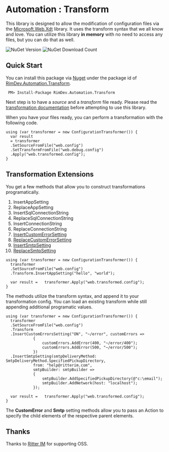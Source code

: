 # Automation : Transform

This library is designed to allow the modification of configuration files via the [Microsoft.Web.Xdt](http://www.nuget.org/packages/Microsoft.Web.Xdt/) library. It uses the transform syntax that we all know and love. You can utilize this library **in memory** with no need to access any files, but you can do that as well.

![NuGet Version](https://img.shields.io/nuget/v/RimDev.Automation.Transform.svg)
![NuGet Download Count](https://img.shields.io/nuget/dt/RimDev.Automation.Transform.svg)

## Quick Start

You can install this package via [Nuget](http://nuget.org) under the package id of [RimDev.Automation.Transform](http://www.nuget.org/packages/RimDev.Automation.Transform/).

```
 PM> Install-Package RimDev.Automation.Transform
```

Next step is to have a *source* and a *transform* file ready. Please read the [transformation documentation](http://msdn.microsoft.com/en-us/library/dd465326%28v=vs.110%29.aspx) before attempting to use this library.

When you have your files ready, you can perform a transformation with the following code.

```
using (var transformer = new ConfigurationTransformer()) {
  var result
  = transformer
  .SetSourceFromFile("web.config")
  .SetTransformFromFile("web.debug.config")
  .Apply("web.transformed.config");
}
```

## Transformation Extensions

You get a few methods that allow you to construct transformations programatically.

1. InsertAppSetting
2. ReplaceAppSetting
3. InsertSqlConnectionString
4. ReplaceSqlConnectionString
5. InsertConnectionString
6. ReplaceConnectionString
7. [InsertCustomErrorSetting](http://msdn.microsoft.com/en-us/library/h0hfz6fc(v=vs.100).aspx)
8. [ReplaceCustomErrorSetting](http://msdn.microsoft.com/en-us/library/h0hfz6fc(v=vs.100).aspx)
9. [InsertSmtpSetting](http://msdn.microsoft.com/en-us/library/ms164240%28v=vs.110%29.aspx)
10. [ReplaceSmtpSetting](http://msdn.microsoft.com/en-us/library/ms164240%28v=vs.110%29.aspx)

```
using (var transformer = new ConfigurationTransformer()) {
  transformer
  .SetSourceFromFile("web.config")
  .Transform.InsertAppSetting("hello", "world");

  var result =   transformer.Apply("web.transformed.config");
}
```

The methods utilize the transform syntax, and append it to your transformation config. You can load an existing transform while still appending additional programatic values.

```
using (var transformer = new ConfigurationTransformer()) {
  transformer
  .SetSourceFromFile("web.config")
  .Transform
  .InsertCustomErrorsSetting("ON", "~/error", customErrors =>
            {
                customErrors.AddError(400, "~/error/400");
                customErrors.AddError(500, "~/error/500");
            })
  .InsertSmtpSetting(smtpDeliveryMethod: SmtpDeliveryMethod.SpecifiedPickupDirectory,
            from: "help@ritterim.com",
            smtpBuilder: smtpBuilder =>
            {
                smtpBuilder.AddSpecifiedPickupDirectory(@"c:\email");
                smtpBuilder.AddNetwork(host: "localhost");
            });

  var result =   transformer.Apply("web.transformed.config");
}
```

The **CustomError** and **Smtp** setting methods allow you to pass an Action to specify the child elements of the respective parent elements. 

## Thanks

Thanks to [Ritter IM](http://ritterim.com) for supporting OSS.

